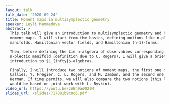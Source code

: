 ```yaml
---
layout: talk
talk_date: '2020-09-24'
title: Moment maps in multisymplectic geometry
speaker: Leyli Mammadova
abstract: >
  This talk will give an introduction to multisymplectic geometry and homotopy
  moment maps. I will start from the basics, defining notions like n-plectic
  manifolds, Hamiltonian vector fields, and Hamiltonian (n-1)-forms.

  Then, before defining the Lie n-algebra of observables corresponding to an
  n-plectic manifold (definition due to C. Rogers), I will give a brief
  introduction to $L_{infty}$-algebras.

  Finally, I will introduce two notions of moment maps, the first one due to M.
  Callies, Y. Fregier, C. L. Rogers, and M. Zambon, and the second one due to J.
  Herman. If time permits, we will also compare the two notions (this last part
  would be based on joint work with L. Ryvkin).
video_url: https://youtu.be/zAEh9adO2lM
slides_url: /slides/717881b9c0c6.pdf
---
```

